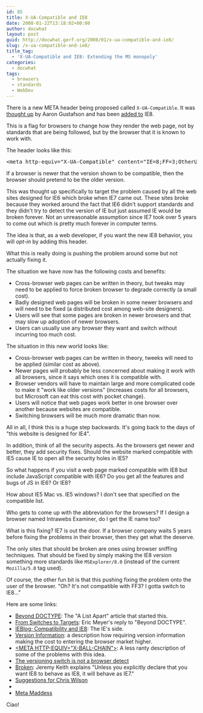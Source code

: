 ```yaml
---
id: 85
title: X-UA-Compatible and IE8
date: 2008-01-22T13:18:02+00:00
author: docwhat
layout: post
guid: http://docwhat.gerf.org/2008/01/x-ua-compatible-and-ie8/
slug: /x-ua-compatible-and-ie8/
title_tag:
  - 'X-UA-Compatible and IE8: Extending the MS monopoly'
categories:
  - docwhat
tags:
  - browsers
  - standards
  - WebDev
---
```

There is a new META header being proposed called <code>X-UA-Compatible</code>.  It was <a href="http://www.alistapart.com/articles/beyonddoctype">thought up</a> by Aaron Gustafson and has been <a href="http://blogs.msdn.com/ie/archive/2008/01/21/compatibility-and-ie8.aspx">added to</a> IE8.

This is a flag for browsers to change how they render the web page, not by standards that are being followed, but by the browser that it is known to work with.

The header looks like this:
<pre>&lt;meta http-equiv="X-UA-Compatible" content="IE=8;FF=3;OtherUA=4" /&gt;</pre>

If a browser is newer that the version shown to be compatible, then the browser should pretend to be the older version.

This was thought up specifically to target the problem caused by all the web sites designed for IE6 which broke when IE7 came out.  These sites broke because they worked around the fact that IE6 didn't support standards and they didn't try to detect the version of IE but just assumed IE would be broken forever.  Not an unreasonable assumption since IE7 took over 5 years to come out which is pretty much forever in computer terms.

The idea is that, as a web developer, if you want the new IE8 behavior, you will <em>opt-in</em> by adding this header.

What this is really doing is pushing the problem around some but not actually fixing it.

The situation we have now has the following costs and benefits:
<ul>
  <li>Cross-browser web pages can be written in theory, but tweaks may need to be applied to force broken browser to degrade correctly (a small cost).</li>
  <li>Badly designed web pages will be broken in some newer browsers and will need to be fixed (a distributed cost among web-site designers).</li>
  <li>Users will see that some pages are broken in newer browsers and that may slow up adoption of newer browsers.</li>
  <li>Users can usually use any browser they want and switch without incurring too much cost.</li>
</ul>

The situation in this new world looks like:
<ul>
  <li>Cross-browser web pages can be written in theory, tweeks will need to be applied (similar cost as above).
  </li><li>Newer pages will probably be less concerned about making it work with all browsers, since it says which ones it is compatible with.</li>
  <li>Browser vendors will have to maintain large and more complicated code to make it "work like older versions" (increases costs for all browsers, but Microsoft can eat this cost with pocket change).</li>
  <li>Users will notice that web pages work better in one browser over another because websites are compatible.</li>
  <li>Switching browsers will be much more dramatic than now.</li>
</ul>

All in all, I think this is a huge step backwards.  It's going back to the days of "this website is designed for IE4". 

In addition, think of all the security aspects.  As the browsers get newer and better, they add security fixes.  Should the website marked compatible with IE5 cause IE to open all the security holes in IE5?

So what happens if you visit a web page marked compatible with IE8 but include JavaScript compatible with IE6?  Do you get all the features and bugs of JS in IE6?  Or IE8?

How about IE5 Mac vs. IE5 windows?  I don't see that specified on the compatible list. 

Who gets to come up with the abbreviation for the browsers?  If I design a browser named Intrawebs Examiner, do I get the IE name too?

What is this fixing?  IE7 is out the door.  If a browser company waits 5 years before fixing the problems in their browser, then they get what the deserve.

The only sites that should be broken are ones using browser sniffing techniques.  That should be fixed by simply making the IE8 version something more standards like <code>MSExplorer/8.0</code> (instead of the current <code>Mozilla/5.0</code> tag used).

Of course, the other fun bit is that this pushing fixing the problem onto the user of the browser.  "Oh? It's not compatible with FF3?  I gotta switch to IE8..."

Here are some links:
 <ul>
  <li><a href="http://www.alistapart.com/articles/beyonddoctype">Beyond DOCTYPE</a>: The "A List Apart" article that started this.</li>
  <li><a href="http://www.alistapart.com/articles/fromswitchestotargets">From Switches to Targets</a>: Eric Meyer's reply to "Beyond DOCTYPE".</li>
  <li><a href="http://blogs.msdn.com/ie/archive/2008/01/21/compatibility-and-ie8.aspx">IEBlog; Compatibility and IE8</a>: The IE's side.</li>
  <li><a href="http://lists.w3.org/Archives/Public/public-html/2007Apr/0279.html">Version Information</a>: a description how requiring version information making the cost to entering the browser market higher.</li>
  <li><a href="http://weblogs.mozillazine.org/roc/archives/2008/01/post_2.html">&lt;META HTTP-EQUIV="X-BALL-CHAIN"></a>:  A less ranty description of some of the problems with this idea.</li>
  <li><a href="http://www.quirksmode.org/blog/archives/2008/01/the_versioning.html">The versioning switch is not a browser detect</a></li>
  <li><a href="http://adactio.com/journal/1402/">Broken</a>: Jeremy Keith explains "Unless you explicitly declare that you want IE8 to behave as IE8, it will behave as IE7."</li>
  <li><a href="http://my.opera.com/hallvors/blog/2008/01/23/suggestions-for-chris-wilson">Suggestions for Chris Wilson</a></li><li>
  </li><li><a href="http://ejohn.org/blog/meta-madness/">Meta Maddess</a></li>
</ul>

Ciao!